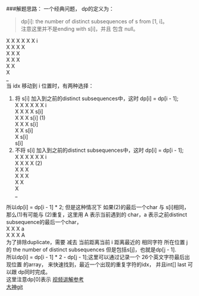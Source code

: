 ###解题思路：
一个经典问题， dp的定义为：
>dp[i]: the number of distinct subsequences of s from [1, i]。  
> 注意这里并不是ending with s[i]，并且 包含 null。

X X X X X X i  
X X X X  
X X X  
X X X  
X X  
X  
_  
当 idx 移动到 i 位置时，有两种选择：
1. 将 s[i] 加入到之前的distinct subsequences中，这时 dp[i] = dp[i - 1];  
   X X X X X X i  
   X X X X s[i]   
   X X X s[i]  (1)  
   X X X s[i]  
   X X s[i]  
   X s[i]  
   s[i]
2. 不将 s[i] 加入到之前的distinct subsequences中，这时 dp[i] = dp[i - 1];  
   X X X X X X i  
   X X X X  (2)  
   X X X  
   X X X  
   X X  
   X  
   _

所以dp[i] = dp[i - 1] * 2; 但是这种情况下 如果(2)的最后一个char 与 s[i]相同，那么(1)有可能与
(2)重复，这里用 A 表示当前遇到的 char，a 表示之前distinct subsequence的最后一个char，  
X X X a  
X X X A  
为了排除duplicate，需要 减去 当前距离当前 i 距离最近的 相同字符 所在位置 j 的 the number of
distinct subsequences 但是包括s[j]，也就是dp[j - 1].  
所以dp[i] = dp[i - 1] * 2 - dp[j - 1];这里可以通过记录一个 26个英文字符最后出现位置 的array，
来快速找到，最近一个出现的重复字符的idx， 并且int[] last 可以跟 dp同时完成。  
这里注意dp[0]表示
[视频讲解参考](https://www.youtube.com/watch?v=boT3gkVPlH4)  
[大神git](https://github.com/wisdompeak/LeetCode/tree/master/Dynamic_Programming/940.Distinct-Subsequences-II)